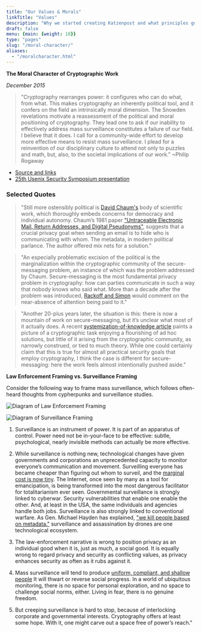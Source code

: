 ```yaml
---
title: "Our Values & Morals"
linkTitle: "Values"
description: "Why we started creating Katzenpost and what principles guide us."
draft: false
menu: {main: {weight: 10}}
type: "pages"
slug: "/moral-character/"
aliases:
  - "/moralcharacter.html"
---
```



**The Moral Character of Cryptographic Work**

*December 2015*

> "Cryptography rearranges power: it configures who can do what, from what. This makes cryptography an inherently political tool, and it confers on the field an
> intrinsically moral dimension. The Snowden revelations motivate a reassessment of the political and moral positioning of cryptography. They lead one to ask if our inability to
> effectively address mass surveillance constitutes a failure of our field. I believe that it does. I call for a community-wide effort to develop more effective means to resist
> mass surveillance. I plead for a reinvention of our disciplinary culture to attend not only to puzzles and math, but, also, to the societal implications of our work." ~Philip Rogaway

- [Source and links](http://web.cs.ucdavis.edu/~rogaway/papers/moral.html)
- [25th Usenix Security Symposium presentation](https://www.usenix.org/conference/usenixsecurity16/technical-sessions/presentation/rogaway)


### Selected Quotes

> "Still more ostensibly political is [David Chaum's](https://en.wikipedia.org/wiki/David_Chaum)
> body of scientific work, which thoroughly embeds concerns for democracy and individual autonomy.
> Chaum’s 1981 paper ["Untraceable Electronic Mail, Return Addresses, and Digital Pseudonyms"](https://bib.mixnetworks.org/#chaum-mix),
> suggests that a crucial privacy goal when
> sending an email is to hide who is communicating with whom. The metadata, in
> modern political parlance. The author offered mix nets for a solution."

> "An especially problematic excision of the political is the marginalization
> within the cryptographic community of the secure-messaging problem, an
> instance of which was the problem addressed by Chaum. Secure-messaging
> is the most fundamental privacy problem in cryptography: how can parties
> communicate in such a way that nobody knows who said what. More than a
> decade after the problem was introduced, [Rackoff and Simon](http://sci-hub.tw/10.1145/167088.167260)
> would comment on the near-absence of attention being paid to it."

> "Another 20-plus years later, the situation is this: there is now a mountain of work on secure-messaging, but
> it’s unclear what most of it actually does. A recent [systemization-of-knowledge article](https://ieeexplore.ieee.org/document/7163029)
> paints a picture of a cryptographic task enjoying a flourishing of ad hoc
> solutions, but little of it arising from the cryptographic community, as narrowly
> construed, or tied to much theory. While one could certainly claim that this is
> true for almost all practical security goals that employ cryptography, I think the
> case is different for secure-messaging: here the work feels almost intentionally
> pushed aside."

**Law Enforcement Framing vs. Surveillance Framing**

Consider the following way to frame mass surveillance, which follows
often-heard thoughts from cypherpunks and surveillance studies.

![Diagram of Law Enforcement Framing](/images/moralcharacter/law-enforcement-framing.jpg)

![Diagram of Surveillance Framing](/images/moralcharacter/surveillance-framing.jpg)

1. Surveillance is an instrument of power. It is part of an apparatus of
control. Power need not be in-your-face to be effective: subtle, psychological,
nearly invisible methods can actually be more effective.

2. While surveillance is nothing new, technological changes have given
governments and corporations an unprecedented capacity to monitor everyone’s
communication and movement. Surveilling everyone has became cheaper than
figuring out whom to surveil, and the
[marginal cost is now tiny](https://www.yalelawjournal.org/forum/tiny-constables-and-the-cost-of-surveillance-making-cents-out-of-united-states-v-jones).
The Internet, once seen by many as a tool for emancipation, is being
transformed into the most dangerous facilitator for totalitarianism ever
seen. Governmental surveillance is strongly linked to cyberwar. Security
vulnerabilities that enable one enable the other. And, at least in the USA,
the same individuals and agencies handle both jobs. Surveillance is also
strongly linked to conventional warfare. As Gen. Michael Hayden has
explained, ["we kill people based on metadata."](https://www.youtube.com/watch?v=kV2HDM86XgI)
surveillance and assassination by drones are one technological ecosystem.

4. The law-enforcement narrative is wrong to position privacy as an individual
good when it is, just as much, a social good. It is equally wrong to regard
privacy and security as conflicting values, as privacy enhances security as
often as it rubs against it.

5. Mass surveillance will tend to produce [uniform, compliant, and shallow
people](https://en.wikipedia.org/wiki/The_Human_Condition_(book)) It will
thwart or reverse social progress. In a world of ubiquitous monitoring, there
is no space for personal exploration, and no space to challenge social norms,
either. Living in fear, there is no genuine freedom.

6. But creeping surveillance is hard to stop, because of interlocking corporate
and governmental interests. Cryptography offers at least some hope. With
it, one might carve out a space free of power’s reach."
